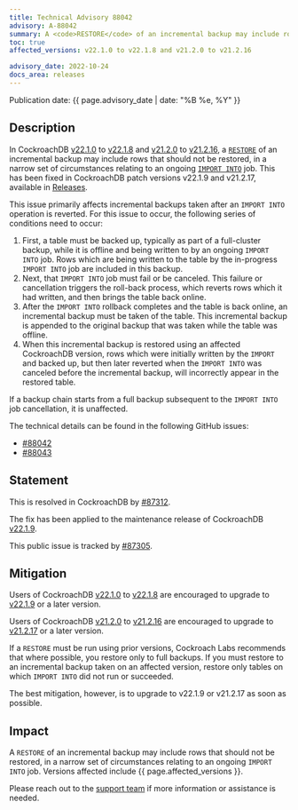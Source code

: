 ```yaml
---
title: Technical Advisory 88042
advisory: A-88042
summary: A <code>RESTORE</code> of an incremental backup may include rows that should not be restored, in a narrow set of circumstances relating to an ongoing <code>IMPORT INTO</code> job.
toc: true
affected_versions: v22.1.0 to v22.1.8 and v21.2.0 to v21.2.16

advisory_date: 2022-10-24
docs_area: releases
---
```


Publication date: {{ page.advisory_date | date: "%B %e, %Y" }}

## Description

In CockroachDB [v22.1.0](../releases/v22.1.html#v22-1-0) to [v22.1.8](../releases/v22.1.html#v22-1-8) and [v21.2.0](../releases/v21.2.html#v21-2-0) to [v21.2.16](../releases/v21.2.html#v21-2-16), a [`RESTORE`](../{{site.versions["stable"]}}/restore.html) of an incremental backup may include rows that should not be restored, in a narrow set of circumstances relating to an ongoing [`IMPORT INTO`](../{{site.versions["stable"]}}/import-into.html) job. This has been fixed in CockroachDB patch versions v22.1.9 and v21.2.17, available in [Releases](/docs/releases/).

This issue primarily affects incremental backups taken after an `IMPORT INTO` operation is reverted. For this issue to occur, the following series of conditions need to occur:

1. First, a table must be backed up, typically as part of a full-cluster backup, while it is offline and being written to by an ongoing `IMPORT INTO` job. Rows which are being written to the table by the in-progress `IMPORT INTO` job are included in this backup.
1. Next, that `IMPORT INTO` job must fail or be canceled. This failure or cancellation triggers the roll-back process, which reverts rows which it had written, and then brings the table back online.
1. After the `IMPORT INTO` rollback completes and the table is back online, an incremental backup must be taken of the table. This incremental backup is appended to the original backup that was taken while the table was offline.
1. When this incremental backup is restored using an affected CockroachDB version, rows which were initially written by the `IMPORT` and backed up, but then later reverted when the `IMPORT INTO` was canceled before the incremental backup, will incorrectly appear in the restored table.

If a backup chain starts from a full backup subsequent to the `IMPORT INTO` job cancellation, it is unaffected.

The technical details can be found in the following GitHub issues:

- [#88042](https://github.com/cockroachdb/cockroach/issues/88042)
- [#88043](https://github.com/cockroachdb/cockroach/issues/88043)


## Statement

This is resolved in CockroachDB by [#87312](https://github.com/cockroachdb/cockroach/pull/87312).

The fix has been applied to the maintenance release of CockroachDB [v22.1.9](../releases/v22.1.html#v22-1-9).

This public issue is tracked by [#87305](https://github.com/cockroachdb/cockroach/issues/87305).

## Mitigation

Users of CockroachDB [v22.1.0](../releases/v22.1.html#v22-1-0) to [v22.1.8](../releases/v22.1.html#v22-1-8) are encouraged to upgrade to [v22.1.9](../releases/v22.1.html#v22-1-9) or a later version.

Users of CockroachDB [v21.2.0](../releases/v22.1.html#v21-2-0) to [v21.2.16](../releases/v22.1.html#v21-2-16) are encouraged to upgrade to [v21.2.17](../releases/v22.1.html#v21-2-17) or a later version.

If a `RESTORE` must be run using prior versions, Cockroach Labs recommends that where possible, you restore only to full backups. If you must restore to an incremental backup taken on an affected version, restore only tables on which `IMPORT INTO` did not run or succeeded.

The best mitigation, however, is to upgrade to v22.1.9 or v21.2.17 as soon as possible.

## Impact

A `RESTORE` of an incremental backup may include rows that should not be restored, in a narrow set of circumstances relating to an ongoing `IMPORT INTO` job. Versions affected include {{ page.affected_versions }}.

Please reach out to the [support team](https://support.cockroachlabs.com/) if more information or assistance is needed.
